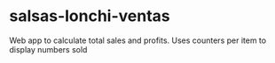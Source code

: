 # salsas-lonchi-ventas
Web app to calculate total sales and profits. Uses counters per item to display numbers sold
